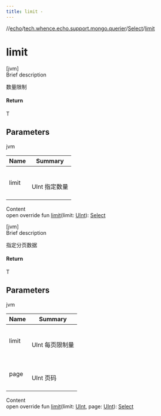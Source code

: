 ```yaml
---
title: limit -
---
```

//[echo](../../index.md)/[tech.whence.echo.support.mongo.querier](../index.md)/[Select](index.md)/[limit](limit.md)



# limit  
[jvm]  
Brief description  


数量限制



#### Return  


T



## Parameters  
  
jvm  
  
|  Name|  Summary| 
|---|---|
| limit| <br><br>UInt 指定数量<br><br>
  
  
Content  
open override fun [limit](limit.md)(limit: [UInt](https://kotlinlang.org/api/latest/jvm/stdlib/kotlin/-u-int/index.html)): [Select](index.md)  


[jvm]  
Brief description  


指定分页数据



#### Return  


T



## Parameters  
  
jvm  
  
|  Name|  Summary| 
|---|---|
| limit| <br><br>UInt 每页限制量<br><br>
| page| <br><br>UInt 页码<br><br>
  
  
Content  
open override fun [limit](limit.md)(limit: [UInt](https://kotlinlang.org/api/latest/jvm/stdlib/kotlin/-u-int/index.html), page: [UInt](https://kotlinlang.org/api/latest/jvm/stdlib/kotlin/-u-int/index.html)): [Select](index.md)  



